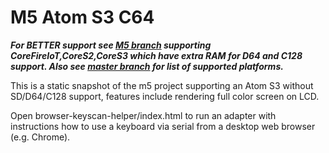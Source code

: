 # M5 Atom S3 C64 #

***For BETTER support see [M5 branch](https://github.com/davervw/c-simple-emu6502-cbm/tree/m5) supporting CoreFireIoT,CoreS2,CoreS3 which have extra RAM for D64 and C128 support.  Also see [master branch](https://github.com/davervw/c-simple-emu6502-cbm/tree/master) for list of supported platforms.***

This is a static snapshot of the m5 project supporting an Atom S3 without SD/D64/C128 support, features include rendering full color screen on LCD.  

Open browser-keyscan-helper/index.html to run an adapter with instructions how to use a keyboard via serial from a desktop web browser (e.g. Chrome). 
